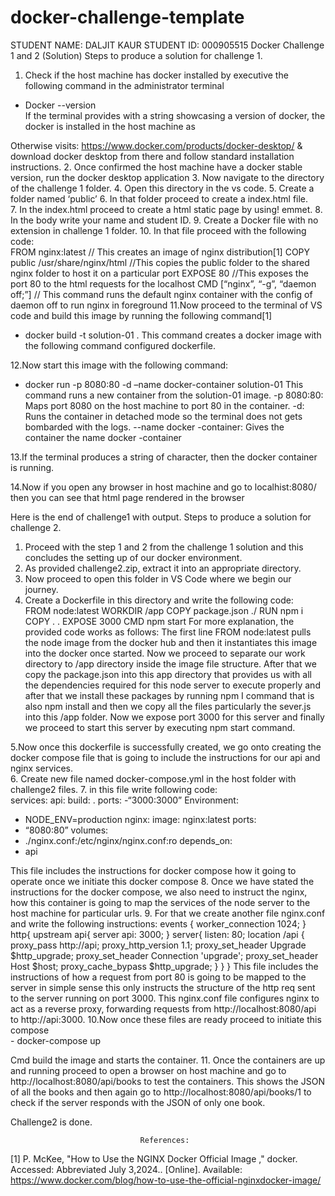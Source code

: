 # docker-challenge-template
STUDENT NAME: DALJIT KAUR 
STUDENT ID: 000905515 
Docker Challenge 1 and 2 (Solution) 
Steps to produce a solution for challenge 1. 
1.	Check if the host machine has docker installed by executive the following command in the administrator terminal 
- Docker  --version  
 If the terminal provides with a string showcasing a version of docker, the docker is installed in the host machine as 
  
Otherwise visits: https://www.docker.com/products/docker-desktop/ 
& download docker desktop from there and follow standard installation instructions. 
2.	Once confirmed the host machine have a docker stable version, run the docker desktop application 
3.	Now navigate to the directory of the challenge 1 folder. 
4.	Open this directory in the vs code. 
5.	Create a folder named ‘public’ 
6.	In that folder proceed to create a index.html file.  
7.	In the index.html proceed to create a html static page by using! emmet. 
8.	In the body write your name and student ID. 
9.	Create a Docker file with no extension in challenge 1 folder. 
10.	In that file proceed with the following code:  
 FROM nginx:latest // This creates an image of nginx distribution[1] 
      COPY public /usr/share/nginx/html   //This copies the public folder to the shared nginx folder to host it on a particular port 
EXPOSE 80 //This exposes the port 80 to the html requests for the localhost 
CMD [“nginx”, “-g”, “daemon off;”]     // This command runs the default nginx container  with the config of daemon off to run nginx in foreground 
11.Now proceed to the terminal of VS code and build this image by running the following command[1] 
-	docker build -t solution-01 . 
This command creates a docker image with the following command configured dockerfile. 
  
 
 
12.Now start this image with the following command: 
-	docker run -p 8080:80 -d –name docker-container solution-01 This command runs a new container from the solution-01 image. 
-p 8080:80: Maps port 8080 on the host machine to port 80 in the container. 
-d: Runs the container in detached mode so the terminal does not gets bombarded with the logs. 
--name docker -container: Gives the container the name docker -container
 
13.If the terminal produces a string of character, then the docker container is running.  
  
14.Now if you open any browser in host machine and go to localhist:8080/ then you can see that html page rendered in the browser 
  
Here is the end of challenge1 with output. 
Steps to produce a solution for challenge 2. 
1.	Proceed with the step 1 and 2 from the challenge 1 solution and this concludes the setting up of our docker environment. 
2.	As provided challenge2.zip, extract it into an appropriate directory. 
3.	Now proceed to open this folder in VS Code where we begin our journey. 
4.	Create a Dockerfile in this directory and write the following code:  
  FROM node:latest 
	 	WORKDIR /app 
 	COPY package.json ./  	RUN npm i  	COPY . . 
	 	EXPOSE 3000 
	 	CMD npm start 
For more explanation, the provided code works as follows: 
The first line FROM node:latest  pulls the node image from the docker hub and then it instantiates this image into the docker once started. Now we proceed to separate our work directory to /app directory inside the image file structure. After that we copy the package.json into this app directory that provides us with all the dependencies required for this node server to execute properly and after that we install these packages by running npm I command that is also npm install and then we copy all the files particularly the sever.js into this /app folder. Now we expose port 3000 for this server and finally we proceed to start this server by executing npm start command. 
 
5.Now once this dockerfile is successfully created, we go onto creating the docker compose file that is going to include the instructions for our api and nginx services.  
6. Create new file named docker-compose.yml in the host folder with challenge2 files. 7. in this file write following code:  
services:  	 	api:  	 	    build: .  	 	    ports:  	 	 	-“3000:3000” 
	 	 	    Environment: 
-	NODE_ENV=production  	 	nginx: 
 	 	    image: nginx:latest  	 	    ports: 
-	“8080:80”  	 	    volumes: 
-	./nginx.conf:/etc/nginx/nginx.conf:ro  	 	    depends_on: 
-	api 
 
This file includes the instructions for docker compose how it going to operate once we initiate this docker compose 
8.	Once we have stated the instructions for the docker compose, we also need to instruct the nginx, how this container is going to map the services of the node server to the host machine for particular urls. 
9.	For that we create another file nginx.conf and write the following instructions:  events { 
	 	 	worker_connection 1024; 
	 	} 
http{ 
  upstream api{    server api: 3000; 
	 	 	} 
 	 	server{  	 	 	listen: 80;  	 	 	location /api {  	 	 	 	proxy_pass http://api;  	 	 	 	proxy_http_version 1.1;  	 	 	 	proxy_set_header Upgrade $http_upgrade;  	 	 	 	proxy_set_header Connection 'upgrade';  	 	 	 	proxy_set_header Host $host; 
	 	 	 	 	proxy_cache_bypass $http_upgrade; 
	 	 	 	} 
	 	 	} 
	 	} 
This file includes the instructions of how a request from port 80 is going to be mapped to the server in simple sense this only instructs the structure of the http req sent to the server running on port 3000. 
This nginx.conf file configures nginx to act as a reverse proxy, forwarding requests from http://localhost:8080/api to http://api:3000. 10.Now once these files are ready proceed to initiate this compose  
                 - docker-compose up 
  
Cmd build the image and starts the container. 
11. Once the containers are up and running proceed to open a browser on host machine and go to http://localhost:8080/api/books to test the containers. This shows the JSON of all the books and then again go to http://localhost:8080/api/books/1 to check if the server responds with the JSON of only one book. 
  
  
Challenge2 is done.  
                                     
 
 
                            
 
   
  
  
 
 
                                 References: 
[1] P. McKee, "How to Use the NGINX Docker Official Image ," docker. Accessed: Abbreviated July 3,2024.. [Online]. Available: https://www.docker.com/blog/how-to-use-the-official-nginxdocker-image/ 
 
   
 
 
